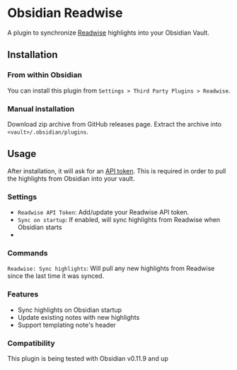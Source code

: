 # Obsidian Readwise

A plugin to synchronize [Readwise](https://readwise.io) highlights into your Obsidian Vault.

## Installation

### From within Obsidian

You can install this plugin from `Settings > Third Party Plugins > Readwise`.

### Manual installation

Download zip archive from GitHub releases page. Extract the archive into `<vault>/.obsidian/plugins`.

## Usage

After installation, it will ask for an [API token](https://readwise.io/access_token). This is required in order to pull the highlights from Obsidian into your vault.

### Settings

- `Readwise API Token`: Add/update your Readwise API token.
- `Sync on startup`: If enabled, will sync highlights from Readwise when Obsidian starts
- 

### Commands

`Readwise: Sync highlights`:  Will pull any new highlights from Readwise since the last time it was synced.

### Features

- Sync highlights on Obsidian startup
- Update existing notes with new highlights
- Support templating note's header

### Compatibility

This plugin is being tested with Obsidian v0.11.9 and up


